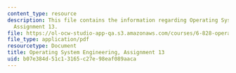 ```yaml
---
content_type: resource
description: This file contains the information regarding Operating System Engineering,
  Assignment 13.
file: https://ol-ocw-studio-app-qa.s3.amazonaws.com/courses/6-828-operating-system-engineering-fall-2012/b07e384d51c13165c27e98eaf089aaca_MIT6_828F12_assignment13.pdf
file_type: application/pdf
resourcetype: Document
title: Operating System Engineering, Assignment 13
uid: b07e384d-51c1-3165-c27e-98eaf089aaca
---
```

